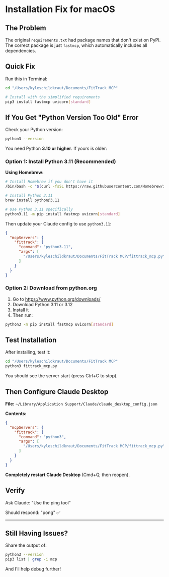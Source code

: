 # Installation Fix for macOS

## The Problem

The original `requirements.txt` had package names that don't exist on PyPI. The correct package is just `fastmcp`, which automatically includes all dependencies.

## Quick Fix

Run this in Terminal:

```bash
cd "/Users/kyleschildkraut/Documents/FitTrack MCP"

# Install with the simplified requirements
pip3 install fastmcp uvicorn[standard]
```

## If You Get "Python Version Too Old" Error

Check your Python version:

```bash
python3 --version
```

You need Python **3.10 or higher**. If yours is older:

### Option 1: Install Python 3.11 (Recommended)

**Using Homebrew:**
```bash
# Install Homebrew if you don't have it
/bin/bash -c "$(curl -fsSL https://raw.githubusercontent.com/Homebrew/install/HEAD/install.sh)"

# Install Python 3.11
brew install python@3.11

# Use Python 3.11 specifically
python3.11 -m pip install fastmcp uvicorn[standard]
```

Then update your Claude config to use `python3.11`:

```json
{
  "mcpServers": {
    "fittrack": {
      "command": "python3.11",
      "args": [
        "/Users/kyleschildkraut/Documents/FitTrack MCP/fittrack_mcp.py"
      ]
    }
  }
}
```

### Option 2: Download from python.org

1. Go to https://www.python.org/downloads/
2. Download Python 3.11 or 3.12
3. Install it
4. Then run:
```bash
python3 -m pip install fastmcp uvicorn[standard]
```

## Test Installation

After installing, test it:

```bash
cd "/Users/kyleschildkraut/Documents/FitTrack MCP"
python3 fittrack_mcp.py
```

You should see the server start (press Ctrl+C to stop).

## Then Configure Claude Desktop

**File:** `~/Library/Application Support/Claude/claude_desktop_config.json`

**Contents:**
```json
{
  "mcpServers": {
    "fittrack": {
      "command": "python3",
      "args": [
        "/Users/kyleschildkraut/Documents/FitTrack MCP/fittrack_mcp.py"
      ]
    }
  }
}
```

**Completely restart Claude Desktop** (Cmd+Q, then reopen).

## Verify

Ask Claude: "Use the ping tool"

Should respond: "pong" ✅

---

## Still Having Issues?

Share the output of:

```bash
python3 --version
pip3 list | grep -i mcp
```

And I'll help debug further!
